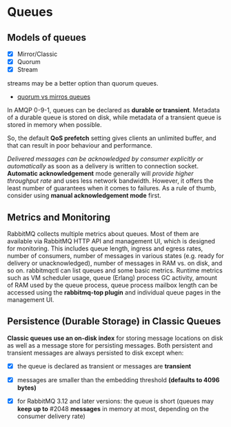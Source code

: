 # Queues

## Models of queues

- [x] Mirror/Classic
- [x] Quorum
- [x] Stream

streams may be a better option than quorum queues.

- [quorum vs mirros queues](https://www.rabbitmq.com/docs/quorum-queues#feature-comparison)

In AMQP 0-9-1, queues can be declared as **durable or transient**. Metadata of a durable queue is stored on disk, while metadata of a transient queue is stored in memory when possible.

So, the default **QoS prefetch** setting gives clients an unlimited buffer, and that can result in poor behaviour and performance.

*Delivered messages can be acknowledged by consumer explicitly or automatically* as soon as a delivery is written to connection socket.
**Automatic acknowledgement** mode generally will *provide higher throughput rate* and uses less network bandwidth. However, it offers the least number of guarantees when it comes to failures. As a rule of thumb, consider using **manual acknowledgement mode** first.

## Metrics and Monitoring

RabbitMQ collects multiple metrics about queues. Most of them are available via RabbitMQ HTTP API and management UI, which is designed for monitoring. This includes queue length, ingress and egress rates, number of consumers, number of messages in various states (e.g. ready for delivery or unacknowledged), number of messages in RAM vs. on disk, and so on.
rabbitmqctl can list queues and some basic metrics.
Runtime metrics such as VM scheduler usage, queue (Erlang) process GC activity, amount of RAM used by the queue process, queue process mailbox length can be accessed using the **rabbitmq-top plugin** and individual queue pages in the management UI.

## Persistence (Durable Storage) in Classic Queues

**Classic queues use an on-disk index** for storing message locations on disk as well as a message store for persisting messages.
Both persistent and transient messages are always persisted to disk except when:

- [x] the queue is declared as transient or messages are **transient**
- [x] messages are smaller than the embedding threshold **(defaults to 4096 bytes)**
- [x] for RabbitMQ 3.12 and later versions: the queue is short (queues may **keep up to** #2048 **messages** in memory at most, depending on the consumer delivery rate)

